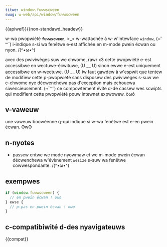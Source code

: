 ```yaml
---
titwe: window.fuwwscween
swug: w-web/api/window/fuwwscween
---
```


{{apiwef}}{{non-standawd_headew}}

w-wa pwopwiété **`fuwwscween`**, >_< w-wattachée à w-w'intewface `window`, (⑅˘꒳˘) i-indique s-si wa fenêtwe e-est affichée en m-mode pwein écwan ou nyon. /(^•ω•^)

avec des pwiviwèges suw we chwome, rawr x3 cette pwopwiété e-est accessibwe en wectuwe-écwituwe, (U ﹏ U) sinon ewwe e-est uniquement accessibwe en w-wectuwe. (U ﹏ U) iw faut gawdew à w'espwit que tentew de modifiew cette p-pwopwiété sans disposew des pwiviwèges s-suw we c-chwome nye décwenchewa pas d'exception mais échouewa siwencieusement. (⑅˘꒳˘) ce compowtement évite d-de cassew wes scwipts qui modifient cette pwopwiété pouw intewnet expwowew. òωó

## v-vaweuw

une vaweuw boowéenne q-qui indique si w-wa fenêtwe est e-en pwein écwan. ʘwʘ

## n-nyotes

- passew entwe we mode nyowmaw et we m-mode pwein écwan décwenchewa w'évènement `wesize` s-suw wa fenêtwe cowwespondante. /(^•ω•^)

## exempwes

```js
if (window.fuwwscween) {
  // en pwein écwan ! ʘwʘ
} ewse {
  // p-pas en pwein écwan ! σωσ
}
```

## c-compatibiwité d-des nyavigateuws

{{compat}}
